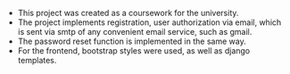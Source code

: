 - This project was created as a coursework for the university.
- The project implements registration, user authorization via email, which is sent via smtp of any convenient email service, such as gmail.
- The password reset function is implemented in the same way.
- For the frontend, bootstrap styles were used, as well as django templates.
